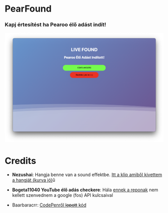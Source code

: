 # PearFound
### Kapj értesítést ha Pearoo élő adást indít!
![Értesítés](livefound-notif.png)

# Credits
- **Nezushai**: Hangja benne van a sound effektbe. [Itt a klip amiből kivettem a hangját (kurva jó)](https://www.youtube.com/clip/Ugkxrou0SH8AUwXfXp1OoA6gBjn0KwGQLiRI)ű

- **Bogeta11040 YouTube élő adás checkere**: Hála [ennek a reponak](https://github.com/bogeta11040/if-youtube-channel-live) nem kellett szenvednem a google (fos) API kulcsaival

- Baarbaracrr: [CodePenről ~~lopott~~ kód](https://codepen.io/baarbaracrr/pen/KKovmGb)